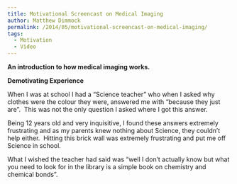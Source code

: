 ```yaml
---
title: Motivational Screencast on Medical Imaging
author: Matthew Dimmock
permalink: /2014/05/motivational-screencast-on-medical-imaging/
tags:
  - Motivation
  - Video
---
```

**An introduction to how medical imaging works.**



**Demotivating Experience**

When I was at school I had a &#8220;Science teacher&#8221; who when I asked why clothes were the colour they were, answered me with &#8220;because they just are&#8221;.  This was not the only question I asked where I got this answer.

Being 12 years old and very inquisitive, I found these answers extremely frustrating and as my parents knew nothing about Science, they couldn&#8217;t help either.  Hitting this brick wall was extremely frustrating and put me off Science in school.

What I wished the teacher had said was &#8220;well I don&#8217;t actually know but what you need to look for in the library is a simple book on chemistry and chemical bonds&#8221;.
